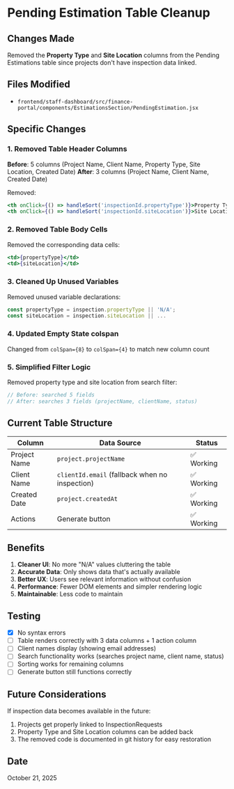 # Pending Estimation Table Cleanup

## Changes Made
Removed the **Property Type** and **Site Location** columns from the Pending Estimations table since projects don't have inspection data linked.

## Files Modified
- `frontend/staff-dashboard/src/finance-portal/components/EstimationsSection/PendingEstimation.jsx`

## Specific Changes

### 1. Removed Table Header Columns
**Before**: 5 columns (Project Name, Client Name, Property Type, Site Location, Created Date)
**After**: 3 columns (Project Name, Client Name, Created Date)

Removed:
```jsx
<th onClick={() => handleSort('inspectionId.propertyType')}>Property Type</th>
<th onClick={() => handleSort('inspectionId.siteLocation')}>Site Location</th>
```

### 2. Removed Table Body Cells
Removed the corresponding data cells:
```jsx
<td>{propertyType}</td>
<td>{siteLocation}</td>
```

### 3. Cleaned Up Unused Variables
Removed unused variable declarations:
```jsx
const propertyType = inspection.propertyType || 'N/A';
const siteLocation = inspection.siteLocation || ...
```

### 4. Updated Empty State colspan
Changed from `colSpan={8}` to `colSpan={4}` to match new column count

### 5. Simplified Filter Logic
Removed property type and site location from search filter:
```jsx
// Before: searched 5 fields
// After: searches 3 fields (projectName, clientName, status)
```

## Current Table Structure

| Column | Data Source | Status |
|--------|-------------|--------|
| Project Name | `project.projectName` | ✅ Working |
| Client Name | `clientId.email` (fallback when no inspection) | ✅ Working |
| Created Date | `project.createdAt` | ✅ Working |
| Actions | Generate button | ✅ Working |

## Benefits

1. **Cleaner UI**: No more "N/A" values cluttering the table
2. **Accurate Data**: Only shows data that's actually available
3. **Better UX**: Users see relevant information without confusion
4. **Performance**: Fewer DOM elements and simpler rendering logic
5. **Maintainable**: Less code to maintain

## Testing

- [x] No syntax errors
- [ ] Table renders correctly with 3 data columns + 1 action column
- [ ] Client names display (showing email addresses)
- [ ] Search functionality works (searches project name, client name, status)
- [ ] Sorting works for remaining columns
- [ ] Generate button still functions correctly

## Future Considerations

If inspection data becomes available in the future:
1. Projects get properly linked to InspectionRequests
2. Property Type and Site Location columns can be added back
3. The removed code is documented in git history for easy restoration

## Date
October 21, 2025
